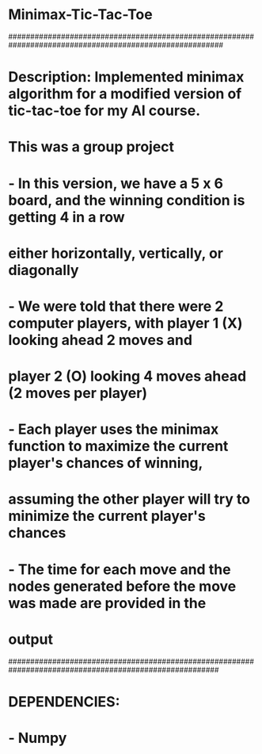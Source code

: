 # Minimax-Tic-Tac-Toe
#########################################################################################################
#   Description: Implemented minimax algorithm for a modified version of tic-tac-toe for my AI course.
#   This was a group project
#       - In this version, we have a 5 x 6 board, and the winning condition is getting 4 in a row
#       either horizontally, vertically, or diagonally
#       - We were told that there were 2 computer players, with player 1 (X) looking ahead 2 moves and
#       player 2 (O) looking 4 moves ahead (2 moves per player)
#       - Each player uses the minimax function to maximize the current player's chances of winning,
#       assuming the other player will try to minimize the current player's chances
#       - The time for each move and the nodes generated before the move was made are provided in the
#       output
########################################################################################################
# DEPENDENCIES:
#   - Numpy
